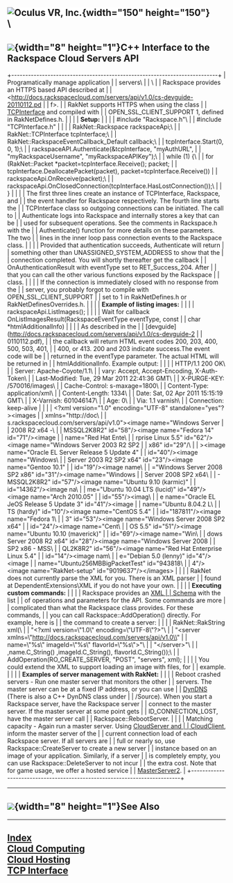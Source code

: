 <span style="background-color: rgb(255, 255, 255);">![Oculus VR,
Inc.](RakNet_Icon_Final-copy.jpg){width="150" height="150"}</span>\
\
  ---------------------------------------------------------------------------------------
  ![](spacer.gif){width="8" height="1"}C++ Interface to the Rackspace Cloud Servers API
  ---------------------------------------------------------------------------------------

+--------------------------------------------------------------------------+
| <span class="RakNetBlueHeader">Programatically manage application        |
| servers</span>\                                                          |
| \                                                                        |
| Rackspace provides an HTTPS based API described at                       |
| <http://docs.rackspacecloud.com/servers/api/v1.0/cs-devguide-20110112.pd |
| f>.                                                                      |
| RakNet supports HTTPS when using the class                               |
| [TCPInterface](tcpinterface.html) and compiled with                      |
| OPEN\_SSL\_CLIENT\_SUPPORT 1, defined in RakNetDefines.h.                |
|                                                                          |
| **Setup:**                                                               |
|                                                                          |
| <span class="RakNetCode">\#include "Rackspace.h"\                        |
| \#include "TCPInterface.h" </span>                                       |
|                                                                          |
| RakNet::Rackspace rackspaceApi;\                                         |
| RakNet::TCPInterface tcpInterface;\                                      |
| RakNet::RackspaceEventCallback\_Default callback;\                       |
| tcpInterface.Start(0, 0, 1);\                                            |
| rackspaceAPI.Authenticate(&tcpInterface, "myAuthURL",                    |
| "myRackspaceUsername", "myRackspaceAPIKey");\                            |
| while (1) {\                                                             |
| for (RakNet::Packet \*packet=tcpInterface.Receive(); packet;             |
| tcpInterface.DeallocatePacket(packet), packet=tcpInterface.Receive())    |
| rackspaceApi.OnReceive(packet);\                                         |
| rackspaceApi.OnClosedConnection(tcpInterface.HasLostConnection());\      |
| }                                                                        |
|                                                                          |
| The first three lines create an instance of TCPInterface, Rackspace, and |
| the event handler for Rackspace respectively. The fourth line starts the |
| TCPInterface class so outgoing connections can be initiated. The call to |
| Authenticate logs into Rackspace and internally stores a key that can be |
| used for subsequent operations. See the comments in Rackspace.h with the |
| Authenticate() function for more details on these parameters. The two    |
| lines in the inner loop pass connection events to the Rackspace class.   |
|                                                                          |
| Provided that authentication succeeds, Authenticate will return          |
| something other than UNASSIGNED\_SYSTEM\_ADDRESS to show that the        |
| connection completed. You will shortly thereafter get the callback       |
| OnAuthenticationResult with eventType set to RET\_Success\_204. After    |
| that you can call the other various functions exposed by the Rackspace   |
| class.                                                                   |
|                                                                          |
| If the connection is immediately closed with no response from the        |
| server, you probably forgot to compile with OPEN\_SSL\_CLIENT\_SUPPORT   |
| set to 1 in RakNetDefines.h or RakNetDefinesOverrides.h.                 |
|                                                                          |
| **Example of listing images:**                                           |
|                                                                          |
| rackspaceApi.ListImages();                                               |
|                                                                          |
| Wait for callback OnListImagesResult(RackspaceEventType eventType, const |
| char \*htmlAdditionalInfo)                                               |
|                                                                          |
| As described in the                                                      |
| [devguide](http://docs.rackspacecloud.com/servers/api/v1.0/cs-devguide-2 |
| 0110112.pdf),                                                            |
| the callback will return HTML event codes 200, 203, 400, 500, 503, 401,  |
| 400, or 413. 200 and 203 indicate success.The event code will be         |
| returned in the eventType parameter. The actual HTML will be returned in |
| htmlAdditionalInfo. Example output:                                      |
|                                                                          |
| <span class="RakNetCode">HTTP/1.1 200 OK\                                |
| Server: Apache-Coyote/1.1\                                               |
| vary: Accept, Accept-Encoding, X-Auth-Token\                             |
| Last-Modified: Tue, 29 Mar 2011 22:41:36 GMT\                            |
| X-PURGE-KEY: /570016/images\                                             |
| Cache-Control: s-maxage=1800\                                            |
| Content-Type: application/xml\                                           |
| Content-Length: 1334\                                                    |
| Date: Sat, 02 Apr 2011 15:15:19 GMT\                                     |
| X-Varnish: 601046147\                                                    |
| Age: 0\                                                                  |
| Via: 1.1 varnish\                                                        |
| Connection: keep-alive </span>                                           |
|                                                                          |
| &lt;?xml version="1.0" encoding="UTF-8" standalone="yes"?&gt;&lt;images  |
| xmlns="http://doc\                                                       |
| s.rackspacecloud.com/servers/api/v1.0"&gt;&lt;image name="Windows Server |
| 2008 R2 x64 -\                                                           |
| MSSQL2K8R2" id="58"/&gt;&lt;image name="Fedora 14" id="71"/&gt;&lt;image |
| name="Red Hat Ente\                                                      |
| rprise Linux 5.5" id="62"/&gt;&lt;image name="Windows Server 2003 R2 SP2 |
| x86" id="29"/\                                                           |
| &gt;&lt;image name="Oracle EL Server Release 5 Update 4"                 |
| id="40"/&gt;&lt;image name="Windows\                                     |
| Server 2003 R2 SP2 x64" id="23"/&gt;&lt;image name="Gentoo 10.1"         |
| id="19"/&gt;&lt;image name\                                              |
| ="Windows Server 2008 SP2 x86" id="31"/&gt;&lt;image name="Windows       |
| Server 2008 SP2 x64\                                                     |
| - MSSQL2K8R2" id="57"/&gt;&lt;image name="Ubuntu 9.10 (karmic)"          |
| id="14362"/&gt;&lt;image na\                                             |
| me="Ubuntu 10.04 LTS (lucid)" id="49"/&gt;&lt;image name="Arch 2010.05"  |
| id="55"/&gt;&lt;imag\                                                    |
| e name="Oracle EL JeOS Release 5 Update 3" id="41"/&gt;&lt;image         |
| name="Ubuntu 8.04.2 L\                                                   |
| TS (hardy)" id="10"/&gt;&lt;image name="CentOS 5.4"                      |
| id="187811"/&gt;&lt;image name="Fedora 1\                                |
| 3" id="53"/&gt;&lt;image name="Windows Server 2008 SP2 x64"              |
| id="24"/&gt;&lt;image name="Cent\                                        |
| OS 5.5" id="51"/&gt;&lt;image name="Ubuntu 10.10 (maverick)"             |
| id="69"/&gt;&lt;image name="Win\                                         |
| dows Server 2008 R2 x64" id="28"/&gt;&lt;image name="Windows Server 2008 |
| SP2 x86 - MSS\                                                           |
| QL2K8R2" id="56"/&gt;&lt;image name="Red Hat Enterprise Linux 5.4"       |
| id="14"/&gt;&lt;image nam\                                               |
| e="Debian 5.0 (lenny)" id="4"/&gt;&lt;image                              |
| name="Ubuntu256MBBigPacketTest" id="943818\                              |
| 4"/&gt;&lt;image name="RakNet-setup" id="9019637"/&gt;&lt;/images&gt;    |
|                                                                          |
| RakNet does not currently parse the XML for you. There is an XML parser  |
| found at DependentExtensions\\XML if you do not have your own.           |
|                                                                          |
| **Executing custom commands:**                                           |
|                                                                          |
| Rackspace provides an [XML                                               |
| Schema](http://docs.rackspacecloud.com/servers/api/v1.0/) with the list  |
| of operations and parameters for the API. Some commands are more         |
| complicated than what the Rackspace class provides. For these commands,  |
| you can call Rackspace::AddOperation() directly. For example, here is    |
| the command to create a server:                                          |
|                                                                          |
| RakNet::RakString xml(\                                                  |
| "&lt;?xml version=\\"1.0\\" encoding=\\"UTF-8\\"?&gt;"\                  |
| "&lt;server xmlns=\\"http://docs.rackspacecloud.com/servers/api/v1.0\\"  |
| name=\\"%s\\" imageId=\\"%s\\" flavorId=\\"%s\\"&gt;"\                   |
| "&lt;/server&gt;"\                                                       |
| ,name.C\_String() ,imageId.C\_String(), flavorId.C\_String());\          |
| AddOperation(RO\_CREATE\_SERVER, "POST", "servers", xml);                |
|                                                                          |
| You could extend the XML to support loading an image with files, for     |
| example.                                                                 |
|                                                                          |
| **Examples of server management with RakNet:**                           |
|                                                                          |
| Reboot crashed servers - Run one master server that monitors the other   |
| servers. The master server can be at a fixed IP address, or you can use  |
| [DynDNS](http://www.dyndns.com/) (There is also a C++ DynDNS class under |
| /Source). When you start a Rackspace server, have the Rackspace server   |
| connect to the master server. If the master server at some point gets    |
| ID\_CONNECTION\_LOST, have the master server call                        |
| Rackspace::RebootServer.                                                 |
|                                                                          |
| Matching capacity - Again run a master server. Using [CloudServer and    |
| CloudClient](cloudcomputing.html), inform the master server of the       |
| current connection load of each Rackspace server. If all servers are     |
| full or nearly so, use Rackspace::CreateServer to create a new server    |
| instance based on an image of your application. Similarly, if a server   |
| is completely empty, you can use Rackspace::DeleteServer to not incur    |
| the extra cost. Note that for game usage, we offer a hosted service      |
| [MasterServer2](http://masterserver2.raknet.com/).                       |
+--------------------------------------------------------------------------+

  -----------------------------------------------
  ![](spacer.gif){width="8" height="1"}See Also
  -----------------------------------------------

  -----------------------------------------
  [Index](index.html)\
  [Cloud Computing](cloudcomputing.html)\
  [Cloud Hosting](cloudhosting.html)\
  [TCP Interface](tcpinterface.html)
  -----------------------------------------


